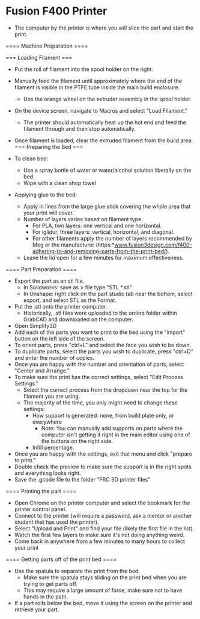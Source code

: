 # Fusion F400 Printer #
   - The computer by the printer is where you will slice the part and start the print.

==== Machine Preparation ====

=== Loading Filament ===
  - Put the roll of filament into the spool holder on the right.
  - Manually feed the filament until approximately where the end of the filament is visible in the PTFE tube inside the main build enclosure. 
      - Use the orange wheel on the extruder assembly in the spool holder.
  - On the device screen, navigate to Macros and select "Load Filament." 
      - The printer should automatically heat up the hot end and feed the filament through and then stop automatically. 
  - Once filament is loaded, clear the extruded filament from the build area.
=== Preparing the Bed ===
  - To clean bed:
      - Use a spray bottle of water or water/alcohol solution liberally on the bed. 
      - Wipe with a clean shop towel

  - Applying glue to the bed:
      - Apply in lines from the large glue stick covering the whole area that your print will cover.
      - Number of layers varies based on filament type.
          - For PLA, two layers: one vertical and one horizontal.
          - For iglidur, three layers: vertical, horizontal, and diagonal.
          - For other filaments apply the number of layers recommended by Meg or the manufacturer (https:*www.fusion3design.com/f400-adhering-to-and-removing-parts-from-the-print-bed/). 
      - Leave the lid open for a few minutes for maximum effectiveness.

==== Part Preparation ====
  - Export the part as an stl file.
      - In Solidworks: save as > file type "STL *.stl"
      - In Onshape: right click on the part studio tab near the bottom, select export, and select STL as the Format. 
  - Put the .stl onto the printer computer.
      - Historically, .stl files were uploaded to the orders folder within GrabCAD and downloaded on the computer.
  - Open Simplify3D
  - Add each of the parts you want to print to the bed using the "import" button on the left side of the screen.
  - To orient parts, press "ctrl+L" and select the face you wish to be down.
  - To duplicate parts, select the parts you wish to duplicate, press "ctrl+D" and enter the number of copies.
  - Once you are happy with the number and orientation of parts, select "Center and Arrange."
  - To make sure the print has the correct settings, select "Edit Process Settings."
      - Select the correct process from the dropdown near the top for the filament you are using.
      - The majority of the time, you only might need to change these settings:
          - How support is generated: none, from build plate only, or everywhere
              - Note: You can manually add supports on parts where the computer isn't getting it right in the main editor using one of the buttons on the right side. 
          - Infill percentage.
  - Once you are happy with the settings, exit that menu and click "prepare to print."
  - Double check the preview to make sure the support is in the right spots and everything looks right.
  - Save the .gcode file to the folder "FRC 3D printer files"

==== Printing the part ====
  - Open Chrome on the printer computer and select the bookmark for the printer control panel.
  - Connect to the printer (will require a password, ask a mentor or another student that has used the printer).
  - Select "Upload and Print" and find your file (likely the first file in the list).
  - Watch the first few layers to make sure it's not doing anything weird.
  - Come back in anywhere from a few minutes to many hours to collect your print

==== Getting parts off of the print bed ====
  - Use the spatula to separate the print from the bed.
      - Make sure the spatula stays sliding on the print bed when you are trying to get parts off. 
      - This may require a large amount of force, make sure not to have hands in the path.
  - If a part rolls below the bed, move it using the screen on the printer and retrieve your part. 